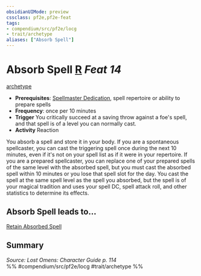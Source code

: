 ```yaml
---
obsidianUIMode: preview
cssclass: pf2e,pf2e-feat
tags:
- compendium/src/pf2e/locg
- trait/archetype
aliases: ["Absorb Spell"]
---
```

# Absorb Spell  [R](/rules/core-rulebook/chapter-9-playing-the-game.md#Actions "Reaction") *Feat 14*  
[archetype](/rules/traits/archetype.md)  

- **Prerequisites**: [Spellmaster Dedication](/compendium/feats/spellmaster-dedication-locg.md), spell repertoire or ability to prepare spells
- **Frequency**: once per 10 minutes
- **Trigger** You critically succeed at a saving throw against a foe's spell, and that spell is of a level you can normally cast.
- **Activity** Reaction

You absorb a spell and store it in your body. If you are a spontaneous spellcaster, you can cast the triggering spell once during the next 10 minutes, even if it's not on your spell list as if it were in your repertoire. If you are a prepared spellcaster, you can replace one of your prepared spells of the same level with the absorbed spell, but you must cast the absorbed spell within 10 minutes or you lose that spell slot for the day. You cast the spell at the same spell level as the spell you absorbed, but the spell is of your magical tradition and uses your spell DC, spell attack roll, and other statistics to determine its effects.

## Absorb Spell leads to...

[Retain Absorbed Spell](/compendium/feats/retain-absorbed-spell-lopsg.md)

## Summary

*Source: Lost Omens: Character Guide p. 114*  
%% #compendium/src/pf2e/locg #trait/archetype %%